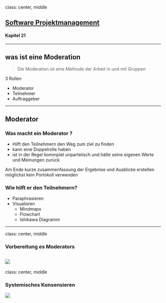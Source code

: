 class: center, middle

## [Software Projektmanagement](index.html)

#### Kapitel 21
---
## was ist eine Moderation

>Die Moderation ist eine Methode der Arbeit in und mit Gruppen

3 Rollen
 * Moderator
 * Teilnehmer 
 * Auftraggeber

---

## Moderator

 ### Was macht ein Moderator ?
 - Hilft den Teilnehmern den Weg zum ziel zu finden
 - kann eine Doppelrolle haben
 - ist in der Regel kommplet unparteiisch und hälte seine eigenen Werte und Meinungen zurück
  
Am Ende kurze zusammenfassung der Ergebnise und Ausblicke erstellen\
möglichst kein Portokoll verwenden

 ### Wie hilft er den Teilnehmern?
 - Paraphrasieren 
 - Visualisren
    - Mindmaps
    - Flowchart
    - Ishikawa Diagramm
---
class: center, middle

 ### Vorbereitung es Moderators

 ![](media/kapitel21/7-ps.PNG)
 ---

class: center, middle

 ### Systemisches Konsensieren

  ![](media/kapitel21/Systemisches_Konsensieren.PNG)